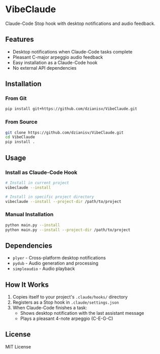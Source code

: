 # VibeClaude

Claude-Code Stop hook with desktop notifications and audio feedback.

## Features

- Desktop notifications when Claude-Code tasks complete
- Pleasant C-major arpeggio audio feedback
- Easy installation as a Claude-Code hook
- No external API dependencies

## Installation

### From Git

```bash
pip install git+https://github.com/dzianisv/VibeClaude.git
```

### From Source

```bash
git clone https://github.com/dzianisv/VibeClaude.git
cd VibeClaude
pip install .
```

## Usage

### Install as Claude-Code Hook

```bash
# Install in current project
vibeclaude --install

# Install in specific project directory
vibeclaude --install --project-dir /path/to/project
```

### Manual Installation

```bash
python main.py --install
python main.py --install --project-dir /path/to/project
```

## Dependencies

- `plyer` - Cross-platform desktop notifications
- `pydub` - Audio generation and processing
- `simpleaudio` - Audio playback

## How It Works

1. Copies itself to your project's `.claude/hooks/` directory
2. Registers as a Stop hook in `.claude/settings.json`
3. When Claude-Code finishes a task:
   - Shows desktop notification with the last assistant message
   - Plays a pleasant 4-note arpeggio (C-E-G-C)

## License

MIT License